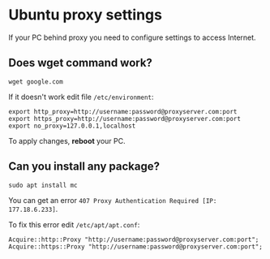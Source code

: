 # Ubuntu proxy settings

If your PC behind proxy you need to configure settings to access Internet.

## Does wget command work?

```
wget google.com
```

If it doesn't work edit file `/etc/environment`:

```
export http_proxy=http://username:password@proxyserver.com:port
export https_proxy=http://username:password@proxyserver.com:port
export no_proxy=127.0.0.1,localhost
```

To apply changes, **reboot** your PC.

## Can you install any package?

```
sudo apt install mc
```

You can get an error `407 Proxy Authentication Required [IP: 177.18.6.233]`.

To fix this error edit `/etc/apt/apt.conf`:

```
Acquire::http::Proxy "http://username:password@proxyserver.com:port";
Acquire::https::Proxy "http://username:password@proxyserver.com:port";
```
